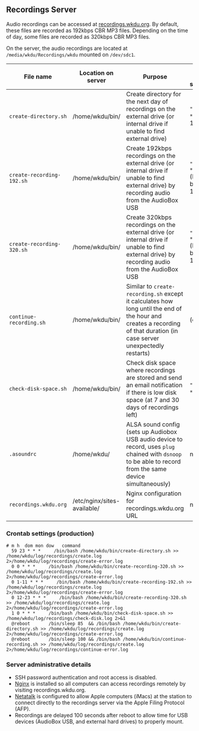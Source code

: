 ## Recordings Server

Audio recordings can be accessed at [recordings.wkdu.org](http://recordings.wkdu.org). By default, these files are recorded as 192kbps CBR MP3 files. Depending on the time of day, some files are recorded as 320kbps CBR MP3 files.

On the server, the audio recordings are located at `/media/wkdu/Recordings/wkdu` mounted on `/dev/sdc1`.

| File name | Location on server | Purpose | Default crontab scheduling |
| --------- | ------------------ | ------- | ------------------ |
| `create-directory.sh` | /home/wkdu/bin/ | Create directory for the next day of recordings on the external drive (or internal drive if unable to find external drive) | `"59 23 * * *"` (daily at 11:59PM) |
| `create-recording-192.sh` | /home/wkdu/bin/ | Create 192kbps recordings on the external drive (or internal drive if unable to find external drive) by recording audio from the AudioBox USB | `"0 1-11 * * *"` (hourly between 1-11AM) |
| `create-recording-320.sh` | /home/wkdu/bin/ | Create 320kbps recordings on the external drive (or internal drive if unable to find external drive) by recording audio from the AudioBox USB | `"0 12-23 * * *"` (hourly between 12-11PM) |
| `continue-recording.sh` | /home/wkdu/bin/ | Similar to `create-recording.sh` except it calculates how long until the end of the hour and creates a recording of that duration (in case server unexpectedly restarts) | (on reboot) |
| `check-disk-space.sh` | /home/wkdu/bin/ | Check disk space where recordings are stored and send an email notification if there is low disk space (at 7 and 30 days of recordings left) | `"1 0 * * *"` (daily) |
| `.asoundrc` | /home/wkdu/ | ALSA sound config (sets up Audiobox USB audio device to record, uses `plug` chained with `dsnoop` to be able to record from the same device simultaneously) | n/a |
| `recordings.wkdu.org` | /etc/nginx/sites-available/ | Nginx configuration for recordings.wkdu.org URL | n/a |

### Crontab settings (production)

    # m h  dom mon dow   command
      59 23 * * *     /bin/bash /home/wkdu/bin/create-directory.sh >> /home/wkdu/log/recordings/create.log 2>/home/wkdu/log/recordings/create-error.log
      0 0 * * *     /bin/bash /home/wkdu/bin/create-recording-320.sh >> /home/wkdu/log/recordings/create.log 2>/home/wkdu/log/recordings/create-error.log
      0 1-11 * * *     /bin/bash /home/wkdu/bin/create-recording-192.sh >> /home/wkdu/log/recordings/create.log 2>/home/wkdu/log/recordings/create-error.log
      0 12-23 * * *     /bin/bash /home/wkdu/bin/create-recording-320.sh >> /home/wkdu/log/recordings/create.log 2>/home/wkdu/log/recordings/create-error.log
      1 0 * * *     /bin/bash /home/wkdu/bin/check-disk-space.sh >> /home/wkdu/log/recordings/check-disk.log 2>&1
      @reboot       /bin/sleep 85  && /bin/bash /home/wkdu/bin/create-directory.sh >> /home/wkdu/log/recordings/create.log 2>/home/wkdu/log/recordings/create-error.log
      @reboot       /bin/sleep 100 && /bin/bash /home/wkdu/bin/continue-recording.sh >> /home/wkdu/log/recordings/create.log 2>/home/wkdu/log/recordings/continue-error.log


### Server administrative details

* SSH password authentication and root access is disabled.
* [Nginx](http://nginx.org/en/docs/http/ngx_http_autoindex_module.html) is installed so all computers can access recordings remotely by visiting recordings.wkdu.org.
* [Netatalk](http://netatalk.sourceforge.net/) is configured to allow Apple computers (iMacs) at the station to connect directly to the recordings server via the Apple Filing Protocol (AFP).
* Recordings are delayed 100 seconds after reboot to allow time for USB devices (AudioBox USB, and external hard drives) to properly mount.
